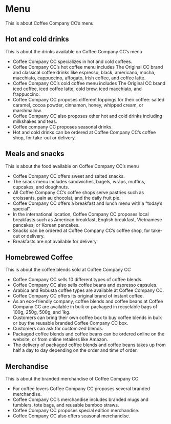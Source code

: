 # Menu

This is about Coffee Company CC’s menu

## Hot and cold drinks

This is about the drinks available on Coffee Company CC’s menu

- Coffee Company CC specializes in hot and cold coffees.
- Coffee Company CC’s hot coffee menu includes The Original CC brand and classical coffee drinks like espresso, black, americano, mocha, macchiato, cappuccino, affogato, Irish coffee, and coffee latte.
- Coffee Company CC’s cold coffee menu includes The Original CC brand iced coffee, iced coffee latte, cold brew, iced macchiato, and frappuccino.
- Coffee Company CC proposes different toppings for their coffee: salted caramel, cocoa powder, cinnamon, honey, whipped cream, or marshmallow.
- Coffee Company CC also proposes other hot and cold drinks including milkshakes and teas.
- Coffee company CC proposes seasonal drinks.
- Hot and cold drinks can be ordered at Coffee Company CC’s coffee shop, for take-out or delivery.

## Meals and snacks

This is about the food available on Coffee Company CC’s menu

- Coffee Company CC offers sweet and salted snacks.
- The snack menu includes sandwiches, bagels, wraps, muffins, cupcakes, and doughnuts.
- All Coffee Company CC’s coffee shops serve pastries such as croissants, pain au chocolat, and the daily fruit pie.
- Coffee Company CC offers a breakfast and lunch menu with a “today’s special”.
- In the international location, Coffee Company CC proposes local breakfasts such as American breakfast, English breakfast, Vietnamese pancakes, or Korean pancakes.
- Snacks can be ordered at Coffee Company CC’s coffee shop, for take-out or delivery.
- Breakfasts are not available for delivery.

## Homebrewed Coffee

This is about the coffee blends sold at Coffee Company CC

- Coffee Company CC sells 10 different types of coffee blends.
- Coffee Company CC also sells coffee beans and espresso capsules.
- Arabica and Robusta coffee types are available at Coffee Company CC.
- Coffee Company CC offers its original brand of instant coffee.
- As an eco-friendly company, coffee blends and coffee beans at Coffee Company CC are available in bulk or packaged in recyclable bags of 100g, 250g, 500g, and 1kg.
- Customers can bring their own coffee box to buy coffee blends in bulk or buy the reusable branded Coffee Company CC box.
- Customers can ask for customized blends.
- Packaged coffee blends and coffee beans can be ordered online on the website, or from online retailers like Amazon.
- The delivery of packaged coffee blends and coffee beans takes up from half a day to day depending on the order and time of order.

## Merchandise

This is about the branded merchandise of Coffee Company CC

- For coffee lovers Coffee Company CC proposes several branded merchandise.
- Coffee Company CC’s merchandise includes branded mugs and tumblers, tote bags, and reusable bamboo straws.
- Coffee Company CC proposes special edition merchandise.
- Coffee Company CC also offers seasonal merchandise.